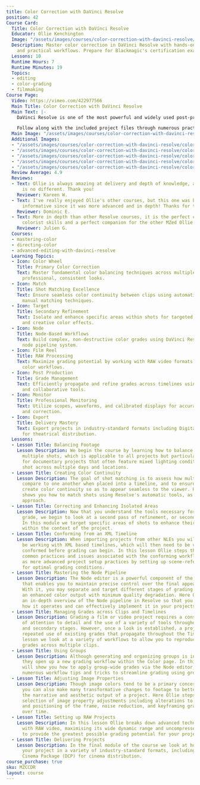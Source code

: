 ```yaml
---
title: Color Correction with DaVinci Resolve
position: 42
Course Card:
  Title: Color Correction with DaVinci Resolve
  Educator: Ollie Kenchington
  Image: "/assets/images/courses/color-correction-with-davinci-resolve/color-correction-with-davinci-resolve.jpg"
  Description: Master color correction in DaVinci Resolve with hands-on exercises
    and practical workflows. Prepare for Blackmagic's certification exam.
  Lessons: 10
  Runtime Hours: 7
  Runtime Minutes: 19
  Topics:
  - editing
  - color-grading
  - filmmaking
Course Page:
  Video: https://vimeo.com/422977566
  Main Title: Color Correction with DaVinci Resolve
  Main Text: |-
    DaVinci Resolve is one of the most powerful and widely used post-production tools available and in this officially certified course, professional colorist Ollie Kenchington offers an in-depth guide to its tools, effects and workflows.

    Follow along with the included project files through numerous practical exercises to gain a detailed understanding of how to color correct and grade real-world productions. Following completion you will be eligible to sit the official Blackmagic Design exam to become a certified color professional.
  Main Image: "/assets/images/courses/color-correction-with-davinci-resolve/color-correction-with-davinci-resolve-1.jpg"
  Additional Images:
  - "/assets/images/courses/color-correction-with-davinci-resolve/color-correction-with-davinci-resolve-2.jpg"
  - "/assets/images/courses/color-correction-with-davinci-resolve/color-correction-with-davinci-resolve-3.jpg"
  - "/assets/images/courses/color-correction-with-davinci-resolve/color-correction-with-davinci-resolve-4.jpg"
  - "/assets/images/courses/color-correction-with-davinci-resolve/color-correction-with-davinci-resolve-5.jpg"
  - "/assets/images/courses/color-correction-with-davinci-resolve/color-correction-with-davinci-resolve-6.jpg"
  Review Average: 4.9
  Reviews:
  - Text: Ollie is always amazing at delivery and depth of knowledge, and this course
      is no different. Thank you!
    Reviewer: Kareen W.
  - Text: I've really enjoyed Ollie's other courses, but this one was by far the most
      informative since it was more advanced and in depth! Thanks for the great presentation!
    Reviewer: Dominic E.
  - Text: More in depth than other Resolve courses, it is the perfect course for upgrading
      colorist skills and a perfect companion for the other MZed Ollie's courses.
    Reviewer: Julien G.
  Courses:
  - mastering-color
  - directing-color
  - advanced-editing-with-davinci-resolve
  Learning Topics:
  - Icon: Color Wheel
    Title: Primary Color Correction
    Text: Master fundamental color balancing techniques across multiple shots to achieve
      professional, consistent looks.
  - Icon: Match
    Title: Shot Matching Excellence
    Text: Ensure seamless color continuity between clips using automatic tools and
      manual matching techniques.
  - Icon: Target
    Title: Secondary Refinement
    Text: Isolate and enhance specific areas within shots for targeted corrections
      and creative color effects.
  - Icon: Node
    Title: Node-Based Workflows
    Text: Build complex, non-destructive color grades using DaVinci Resolve's powerful
      node pipeline system.
  - Icon: Film Reel
    Title: RAW Processing
    Text: Maximize grading potential by working with RAW video formats and scene-referred
      color workflows.
  - Icon: Post Production
    Title: Grade Management
    Text: Efficiently propagate and refine grades across timelines using groups, versions,
      and collaborative tools.
  - Icon: Monitor
    Title: Professional Monitoring
    Text: Utilize scopes, waveforms, and calibrated displays for accurate color evaluation
      and correction.
  - Icon: Export
    Title: Delivery Mastery
    Text: Export projects in industry-standard formats including Digital Cinema Packages
      for theatrical distribution.
  Lessons:
  - Lesson Title: Balancing Footage
    Lesson Description: We begin the course by learning how to balance footage across
      multiple shots, which is applicable to all projects but particularly useful
      for documentary projects that often feature mixed lighting conditions, and scenes
      shot across multiple days and locations.
  - Lesson Title: Creating Color Continuity
    Lesson Description: The goal of shot matching is to assess how multiple clips
      compare to one another when placed into a timeline, and to ensure that they
      create color continuity so as to appear seamless to the viewer. Here, Ollie
      shows you how to match shots using Resolve's automatic tools, as well as a manual
      approach.
  - Lesson Title: Correcting and Enhancing Isolated Areas
    Lesson Description: Now that you understand the tools necessary for a primary
      grade, we begin to look at a second pass of refinement, or secondary grade.
      In this module we target specific areas of shots to enhance their effectiveness
      within the context of the project.
  - Lesson Title: Conforming from an XML Timeline
    Lesson Description: When importing projects from other NLEs you will frequently
      be working with XML based timelines, which will then need to be verified and
      conformed before grading can begin. In this lesson Ollie steps through the most
      common practices and issues associated with the conforming workflow, as well
      as more advanced project setup practices by setting up scene-referred color
      for optimal grading conditions.
  - Lesson Title: Mastering the Node Pipeline
    Lesson Description: The Node editor is a powerful component of the Color page
      that enables you to maintain precise control over the final appearance of images.
      With it, you may separate and target different stages of grading while ensuring
      an enhanced color output with minimum quality degradation. Here Ollie provides
      an in-depth overview of the Node pipeline in Resolve so that you fully understand
      how it operates and can effectively implement it in your projects.
  - Lesson Title: Managing Grades across Clips and Timelines
    Lesson Description: Grading a film or video project requires a considerable level
      of attention to detail and the use of a variety of tools throughout both primary
      and secondary stages. However, once a look is established, a project often makes
      repeated use of existing grades that propagate throughout the Timeline. In this
      lesson we look at a variety of workflows to allow you to reproduce and refine
      grades across multiple clips.
  - Lesson Title: Using Groups
    Lesson Description: Although generating and organizing groups is incredibly simple,
      they open up a new grading workflow within the Color page. In this lesson Ollie
      will show you how to apply group-wide grades via the Node editor, as well as
      numerous workflow tips and tricks to streamline grading using groups.
  - Lesson Title: Adjusting Image Properties
    Lesson Description: Though image colors tend to be a primary concern of the colorist,
      you can also make many transformative changes to footage to better accommodate
      the narrative and aesthetic output of a project. Here Ollie steps through a
      selection of image property adjustments including alterations to the scaling
      and positioning of the frame, noise reduction, and keyframing grades to change
      over time.
  - Lesson Title: Setting up RAW Projects
    Lesson Description: In this lesson Ollie breaks down advanced techniques for working
      with RAW video, maximising its wide dynamic range and uncompressed pixel data
      to provide the greatest possible grading potential for your projects.
  - Lesson Title: Delivering Projects
    Lesson Description: In the final module of the course we look at how to export
      your project in a variety of industry-standard formats, including a Digital
      Cinema Package (DCP) for cinema distribution.
course_purchase: true
sku: MZCCDR
layout: course
---
```


